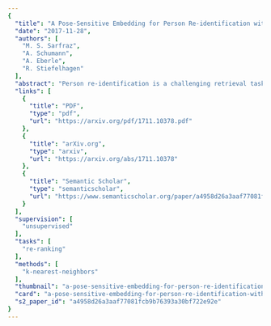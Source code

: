 ```yaml
---
{
  "title": "A Pose-Sensitive Embedding for Person Re-identification with Expanded Cross Neighborhood Re-ranking",
  "date": "2017-11-28",
  "authors": [
    "M. S. Sarfraz",
    "A. Schumann",
    "A. Eberle",
    "R. Stiefelhagen"
  ],
  "abstract": "Person re-identification is a challenging retrieval task that requires matching a person's acquired image across non-overlapping camera views. In this paper we propose an effective approach that incorporates both the fine and coarse pose information of the person to learn a discriminative embedding. In contrast to the recent direction of explicitly modeling body parts or correcting for misalignment based on these, we show that a rather straightforward inclusion of acquired camera view and/or the detected joint locations into a convolutional neural network helps to learn a very effective representation. To increase retrieval performance, re-ranking techniques based on computed distances have recently gained much attention. We propose a new unsupervised and automatic re-ranking framework that achieves state-of-the-art re-ranking performance. We show that in contrast to the current state-of-the-art re-ranking methods our approach does not require to compute new rank lists for each image pair (e.g., based on reciprocal neighbors) and performs well by using simple direct rank list based comparison or even by just using the already computed euclidean distances between the images. We show that both our learned representation and our re-ranking method achieve state-of-the-art performance on a number of challenging surveillance image and video datasets. Code is available at https://github.com/pse-ecn.",
  "links": [
    {
      "title": "PDF",
      "type": "pdf",
      "url": "https://arxiv.org/pdf/1711.10378.pdf"
    },
    {
      "title": "arXiv.org",
      "type": "arxiv",
      "url": "https://arxiv.org/abs/1711.10378"
    },
    {
      "title": "Semantic Scholar",
      "type": "semanticscholar",
      "url": "https://www.semanticscholar.org/paper/a4958d26a3aaf77081fcb9b76393a30bf722e92e"
    }
  ],
  "supervision": [
    "unsupervised"
  ],
  "tasks": [
    "re-ranking"
  ],
  "methods": [
    "k-nearest-neighbors"
  ],
  "thumbnail": "a-pose-sensitive-embedding-for-person-re-identification-with-expanded-cross-neighborhood-re-ranking-thumb.jpg",
  "card": "a-pose-sensitive-embedding-for-person-re-identification-with-expanded-cross-neighborhood-re-ranking-card.jpg",
  "s2_paper_id": "a4958d26a3aaf77081fcb9b76393a30bf722e92e"
}
---
```


